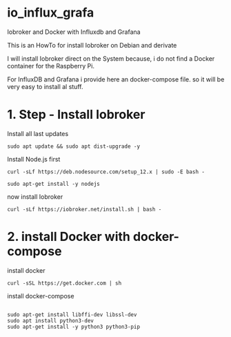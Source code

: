 # io_influx_grafa

Iobroker and Docker with Influxdb and Grafana

This is an HowTo for install Iobroker on Debian and derivate

I will install Iobroker direct on the System because, i do not find
a Docker container for the Raspberry Pi.

For InfluxDB and Grafana i provide here an docker-compose file.
so it will be very easy to install al stuff.


# 1. Step - Install Iobroker

Install all last updates
<pre><code>sudo apt update && sudo apt dist-upgrade -y
</code></pre>


Install Node.js first
<pre><code>curl -sLf https://deb.nodesource.com/setup_12.x | sudo -E bash -
</code></pre>
<pre><code>sudo apt-get install -y nodejs
</code></pre>
now install Iobroker
<pre><code>curl -sLf https://iobroker.net/install.sh | bash -
</code></pre>

# 2. install Docker with docker-compose 

install docker
<pre><code>curl -sSL https://get.docker.com | sh
</code></pre>

install docker-compose
<pre><code>
sudo apt-get install libffi-dev libssl-dev
sudo apt install python3-dev
sudo apt-get install -y python3 python3-pip
</code></pre>


<pre><code>
</code></pre>
